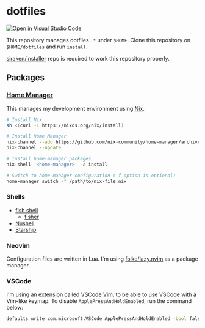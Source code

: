 # dotfiles

[![Open in Visual Studio Code](https://img.shields.io/static/v1?logo=visualstudiocode&label=&message=Open%20in%20Visual%20Studio%20Code&labelColor=2c2c32&color=007acc&logoColor=007acc)](https://open.vscode.dev/siraken/dotfiles)

This repository manages dotfiles `.*` under `$HOME`.
Clone this repository on `$HOME/dotfiles` and run `install`.

[siraken/installer](https://github.com/siraken/installer) repo is required to work this repository properly.

## Packages

### [Home Manager](https://github.com/nix-community/home-manager)

This manages my development environment using [Nix](https://nixos.org/).

```bash
# Install Nix
sh <(curl -L https://nixos.org/nix/install)

# Install Home Manager
nix-channel --add https://github.com/nix-community/home-manager/archive/master.tar.gz home-manager
nix-channel --update

# Install home-manager packages
nix-shell '<home-manager>' -A install

# Switch to home-manager configuration (-f option is optional)
home-manager switch -f /path/to/nix-file.nix
```

### Shells

- [fish shell](https://fishshell.com/)
  - [fisher](https://github.com/jorgebucaran/fisher)
- [Nushell](https://www.nushell.sh/)
- [Starship](https://starship.rs/)

### Neovim

Configuration files are written in Lua.
I'm using [folke/lazy.nvim](https://github.com/folke/lazy.nvim) as a package manager.

### VSCode

I'm using an extension called [VSCode Vim](https://github.com/VSCodeVim/Vim), to be able to use VSCode with a Vim-like keymap.
To disable `ApplePressAndHoldEnabled`, run the command below:

```bash
defaults write com.microsoft.VSCode ApplePressAndHoldEnabled -bool false
```

